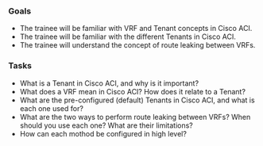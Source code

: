 ### Goals

- The trainee will be familiar with VRF and Tenant concepts in Cisco ACI.
- The trainee will be familiar with the different Tenants in Cisco ACI.
- The trainee will understand the concept of route leaking between VRFs.

### Tasks

- What is a Tenant in Cisco ACI, and why is it important?
- What does a VRF mean in Cisco ACI? How does it relate to a Tenant?
- What are the pre-configured (default) Tenants in Cisco ACI, and what is each one used for?
- What are the two ways to perform route leaking between VRFs? When should you use each one? What are their limitations?
- How can each mothod be configured in high level?
